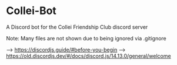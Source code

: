 # Collei-Bot
A Discord bot for the Collei Friendship Club discord server

Note: Many files are not shown due to being ignored via .gitignore

--> https://discordjs.guide/#before-you-begin
--> https://old.discordjs.dev/#/docs/discord.js/14.13.0/general/welcome
